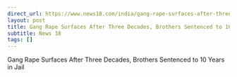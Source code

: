 ```yaml
---
direct_url: https://www.news18.com/india/gang-rape-surfaces-after-three-decades-brothers-sentenced-to-10-years-in-jail-8901497.html
layout: post
title: Gang Rape Surfaces After Three Decades, Brothers Sentenced to 10 Years in Jail
subtitle: News 18
tags: []
---
```


Gang Rape Surfaces After Three Decades, Brothers Sentenced to 10 Years in Jail
